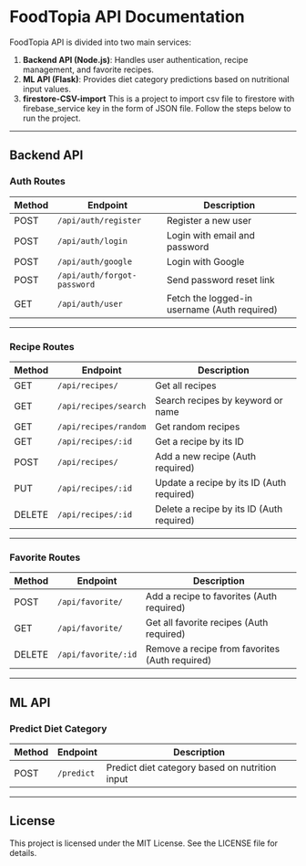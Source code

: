 # FoodTopia API Documentation

FoodTopia API is divided into two main services:

1. **Backend API (Node.js)**: Handles user authentication, recipe management, and favorite recipes.
2. **ML API (Flask)**: Provides diet category predictions based on nutritional input values.
3. **firestore-CSV-import** This is a project to import csv file to firestore with firebase_service key in the form of JSON file. Follow the steps below to run the project.

---

## **Backend API**

### **Auth Routes**

| Method | Endpoint               | Description                       |
|--------|-------------------------|-----------------------------------|
| POST   | `/api/auth/register`    | Register a new user               |
| POST   | `/api/auth/login`       | Login with email and password     |
| POST   | `/api/auth/google`      | Login with Google                 |
| POST   | `/api/auth/forgot-password` | Send password reset link        |
| GET    | `/api/auth/user`        | Fetch the logged-in username (Auth required) |

---

### **Recipe Routes**

| Method | Endpoint                 | Description                       |
|--------|---------------------------|-----------------------------------|
| GET    | `/api/recipes/`           | Get all recipes                   |
| GET    | `/api/recipes/search`     | Search recipes by keyword or name |
| GET    | `/api/recipes/random`     | Get random recipes                |
| GET    | `/api/recipes/:id`        | Get a recipe by its ID            |
| POST   | `/api/recipes/`           | Add a new recipe (Auth required)  |
| PUT    | `/api/recipes/:id`        | Update a recipe by its ID (Auth required) |
| DELETE | `/api/recipes/:id`        | Delete a recipe by its ID (Auth required) |

---

### **Favorite Routes**

| Method | Endpoint                 | Description                       |
|--------|---------------------------|-----------------------------------|
| POST   | `/api/favorite/`          | Add a recipe to favorites (Auth required) |
| GET    | `/api/favorite/`          | Get all favorite recipes (Auth required) |
| DELETE | `/api/favorite/:id`       | Remove a recipe from favorites (Auth required) |

---

## **ML API**

### **Predict Diet Category**

| Method | Endpoint               | Description                                    |
|--------|-------------------------|------------------------------------------------|
| POST   | `/predict`              | Predict diet category based on nutrition input|

---

## License
This project is licensed under the MIT License. See the LICENSE file for details.
